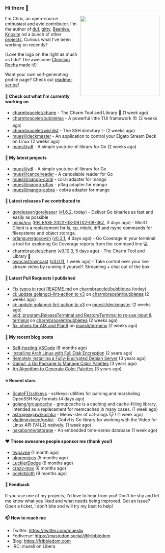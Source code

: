 ### Hi there 👋

<img align="right" src="https://raw.githubusercontent.com/muesli/muesli/master/assets/termenv.png" width="260">

I'm Chris, an open-source enthusiast and avid contributor. I'm the author of [duf](https://github.com/muesli/duf),
[gitty](https://github.com/muesli/gitty), [Beehive](https://github.com/muesli/beehive), [Knoxite](https://github.com/knoxite/knoxite)
 nd a bunch of other [projects](https://fribbledom.com/projects/). Curious what I've been working on recently?

(Love the logo on the right as much as I do? The awesome [Christian Rocha](https://github.com/meowgorithm/) made it!)

Want your own self-generating profile page? Check out [readme-scribe](https://github.com/muesli/readme-scribe)!

#### 👷 Check out what I'm currently working on

- [charmbracelet/charm](https://github.com/charmbracelet/charm) - The Charm Tool and Library 🌟 (1 week ago)
- [charmbracelet/bubbletea](https://github.com/charmbracelet/bubbletea) - A powerful little TUI framework 🏗 (2 weeks ago)
- [charmbracelet/wishlist](https://github.com/charmbracelet/wishlist) - The SSH directory ✨ (2 weeks ago)
- [muesli/deckmaster](https://github.com/muesli/deckmaster) - An application to control your Elgato Stream Deck on Linux (2 weeks ago)
- [muesli/ydl](https://github.com/muesli/ydl) - A simple youtube-dl library for Go (2 weeks ago)

#### 🌱 My latest projects

- [muesli/ydl](https://github.com/muesli/ydl) - A simple youtube-dl library for Go
- [muesli/cancelreader](https://github.com/muesli/cancelreader) - A cancelable reader for Go
- [muesli/mango-coral](https://github.com/muesli/mango-coral) - coral adapter for mango
- [muesli/mango-pflag](https://github.com/muesli/mango-pflag) - pflag adapter for mango
- [muesli/mango-cobra](https://github.com/muesli/mango-cobra) - cobra adapter for mango

#### 🔭 Latest releases I've contributed to

- [goreleaser/goreleaser](https://github.com/goreleaser/goreleaser) ([v1.6.2](https://github.com/goreleaser/goreleaser/releases/tag/v1.6.2), today) - Deliver Go binaries as fast and easily as possible
- [minio/mc](https://github.com/minio/mc) ([RELEASE.2022-03-09T02-08-36Z](https://github.com/minio/mc/releases/tag/RELEASE.2022-03-09T02-08-36Z), 3 days ago) - MinIO Client is a replacement for ls, cp, mkdir, diff and rsync commands for filesystems and object storage.
- [orlangure/gocovsh](https://github.com/orlangure/gocovsh) ([v0.2.1](https://github.com/orlangure/gocovsh/releases/tag/v0.2.1), 4 days ago) - Go Coverage in your terminal: a tool for exploring Go Coverage reports from the command line 💻
- [charmbracelet/charm](https://github.com/charmbracelet/charm) ([v0.10.3](https://github.com/charmbracelet/charm/releases/tag/v0.10.3), 5 days ago) - The Charm Tool and Library 🌟
- [owncast/owncast](https://github.com/owncast/owncast) ([v0.0.11](https://github.com/owncast/owncast/releases/tag/v0.0.11), 1 week ago) - Take control over your live stream video by running it yourself.  Streaming &#43; chat out of the box.

#### 🔨 Latest Pull Requests I published

- [Fix typos in root README.md](https://github.com/charmbracelet/bubbletea/pull/255) on [charmbracelet/bubbletea](https://github.com/charmbracelet/bubbletea) (today)
- [ci: update golangci-lint-action to v3](https://github.com/charmbracelet/bubbletea/pull/242) on [charmbracelet/bubbletea](https://github.com/charmbracelet/bubbletea) (2 weeks ago)
- [ci: update golangci-lint-action to v3](https://github.com/muesli/deckmaster/pull/90) on [muesli/deckmaster](https://github.com/muesli/deckmaster) (2 weeks ago)
- [add: program.ReleaseTerminal and RestoreTerminal to re-use input &amp; terminal](https://github.com/charmbracelet/bubbletea/pull/237) on [charmbracelet/bubbletea](https://github.com/charmbracelet/bubbletea) (2 weeks ago)
- [fix: shims for AIX and Plan9](https://github.com/muesli/termenv/pull/76) on [muesli/termenv](https://github.com/muesli/termenv) (2 weeks ago)

#### 📜 My recent blog posts

- [Self-hosting VSCode](https://fribbledom.com/posts/selfhosting-vscode/) (8 months ago)
- [Installing Arch Linux with Full Disk Encryption](https://fribbledom.com/posts/encrypted-arch-install/) (2 years ago)
- [Remotely Installing a Fully-Encrypted Debian Server](https://fribbledom.com/posts/encrypted-remote-debian-install/) (3 years ago)
- [Gamut, a Go Package to Manage Color Palettes](https://fribbledom.com/posts/gamut-package-to-handle-color-palettes/) (3 years ago)
- [An Algorithm to Generate Color Palettes](https://fribbledom.com/posts/an-algorithm-to-generate-color-palettes/) (3 years ago)

#### ⭐ Recent stars

- [ScaleFT/sshkeys](https://github.com/ScaleFT/sshkeys) - sshkeys: utilities for parsing and marshaling OpenSSH Key formats (4 days ago)
- [golang/groupcache](https://github.com/golang/groupcache) - groupcache is a caching and cache-filling library, intended as a replacement for memcached in many cases. (1 week ago)
- [astrogewgaw/koshka](https://github.com/astrogewgaw/koshka) - Meow-ster of cat-alogs 🐱 ! (1 week ago)
- [vladimirvivien/go4vl](https://github.com/vladimirvivien/go4vl) - Go4vl is Go library for working with the Video for Linux API (V4L2) natively. (1 week ago)
- [nakabonne/tstorage](https://github.com/nakabonne/tstorage) - An embedded time-series database (1 week ago)

#### ❤️ These awesome people sponsor me (thank you!)

- [twpayne](https://github.com/twpayne) (1 month ago)
- [nkpremices](https://github.com/nkpremices) (5 months ago)
- [LuckierDodge](https://github.com/LuckierDodge) (6 months ago)
- [crazy-max](https://github.com/crazy-max) (6 months ago)
- [ocelotsloth](https://github.com/ocelotsloth) (9 months ago)

#### 💬 Feedback

If you use one of my projects, I'd love to hear from you! Don't be shy and let me know what you liked
and what needs being improved. Got an issue? Open a ticket, I don't bite and will try my best to help!

#### 📫 How to reach me

- Twitter: https://twitter.com/mueslix
- Fediverse: https://mastodon.social/@fribbledom
- Blog: https://fribbledom.com
- IRC: muesli on Libera
